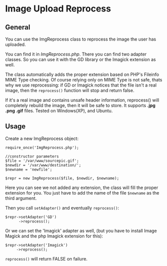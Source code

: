 Image Upload Reprocess
=====================

General
-------
You can use the ImgReprocess class to reprocess the image the user has uploaded.

You can find it in *ImgReprocess.php*. There you can find two adapter classes. So you can use it with the GD library or the Imagick extension as well.

The class automatically adds the proper extension based on PHP's Fileinfo MIME Type checking. Of course relying only on MIME Type is not safe, thats why we use reprocessing: if GD or Imagick notices that the file isn't a real image, then the `reprocess()` function will stop and return false.

If it's a real image and contains unsafe header information, reprocess() will completely rebuild the image, then it will be safe to store. It supports **.jpg .png .gif** files. Tested on Windows(XP), and Ubuntu.

Usage
-----

Create a new ImgReprocess object:
	

	require_once('ImgReprocess.php');

	//constructor parameters
	$file = '/var/www/sourcepic.gif';
	$newdir = '/var/www/destination/';
	$newname = 'newfile';

	$repr = new ImgReprocess($file, $newdir, $newname);

    
Here you can see we not added any extension, the class will fill the proper extension for you. You just have to add the name of the file `$newname` as the third argument.

Then you call `setAdapter()` and eventually `reprocess()`:

	$repr->setAdapter('GD')
          ->reprocess();

Or we can set the 'Imagick' adapter as well, (but you have to install Image Magick and the php Imagick extension for this):

	$repr->setAdapter('Imagick')
	     ->reprocess();
		
`reprocess()` will return FALSE on failure.
